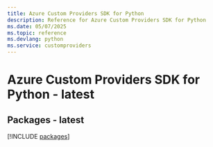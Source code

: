 ```yaml
---
title: Azure Custom Providers SDK for Python
description: Reference for Azure Custom Providers SDK for Python
ms.date: 05/07/2025
ms.topic: reference
ms.devlang: python
ms.service: customproviders
---
```

# Azure Custom Providers SDK for Python - latest
## Packages - latest
[!INCLUDE [packages](custom-providers-index.md)]